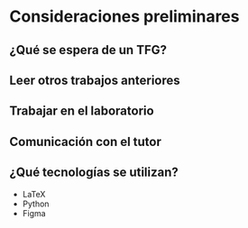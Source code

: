 # Consideraciones preliminares

## ¿Qué se espera de un TFG?

## Leer otros trabajos anteriores

## Trabajar en el laboratorio

## Comunicación con el tutor

## ¿Qué tecnologías se utilizan?

* LaTeX
* Python
* Figma
